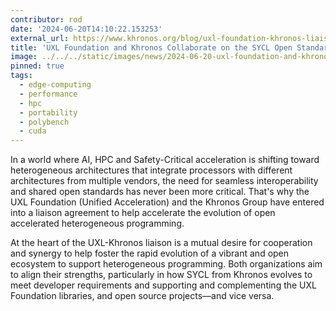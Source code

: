 ```yaml
---
contributor: rod
date: '2024-06-20T14:10:22.153253'
external_url: https://www.khronos.org/blog/uxl-foundation-khronos-liaison-on-the-sycl-and-safety-critical-systems
title: 'UXL Foundation and Khronos Collaborate on the SYCL Open Standard for C++ Programming'
image: ../../../static/images/news/2024-06-20-uxl-foundation-and-khronos-collaborate-on-the-sycl-open-standard-for-c-programming.webp
pinned: true
tags:
  - edge-computing
  - performance
  - hpc
  - portability
  - polybench
  - cuda
---
```


In a world where AI, HPC and Safety-Critical acceleration is shifting toward heterogeneous architectures that
integrate processors with different architectures from multiple vendors, the need for seamless interoperability and
shared open standards has never been more critical. That's why the UXL Foundation (Unified Acceleration) and the
Khronos Group have entered into a liaison agreement to help accelerate the evolution of open accelerated
heterogeneous programming.

At the heart of the UXL-Khronos liaison is a mutual desire for cooperation and synergy to help foster the rapid
evolution of a vibrant and open ecosystem to support heterogeneous programming. Both organizations aim to align
their strengths, particularly in how SYCL from Khronos evolves to meet developer requirements and supporting
and complementing the UXL Foundation libraries, and open source projects—and vice versa.
